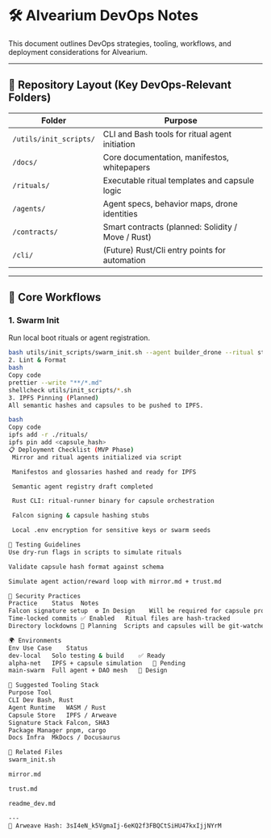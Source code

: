 # 🛠️ Alvearium DevOps Notes

This document outlines DevOps strategies, tooling, workflows, and deployment considerations for Alvearium.

---

## 📁 Repository Layout (Key DevOps-Relevant Folders)

| Folder               | Purpose                                              |
|----------------------|------------------------------------------------------|
| `/utils/init_scripts/` | CLI and Bash tools for ritual agent initiation     |
| `/docs/`             | Core documentation, manifestos, whitepapers         |
| `/rituals/`          | Executable ritual templates and capsule logic       |
| `/agents/`           | Agent specs, behavior maps, drone identities         |
| `/contracts/`        | Smart contracts (planned: Solidity / Move / Rust)   |
| `/cli/`              | (Future) Rust/Cli entry points for automation        |

---

## 🚀 Core Workflows

### 1. Swarm Init
Run local boot rituals or agent registration.

```bash
bash utils/init_scripts/swarm_init.sh --agent builder_drone --ritual startup
2. Lint & Format
bash
Copy code
prettier --write "**/*.md"
shellcheck utils/init_scripts/*.sh
3. IPFS Pinning (Planned)
All semantic hashes and capsules to be pushed to IPFS.

bash
Copy code
ipfs add -r ./rituals/
ipfs pin add <capsule_hash>
📋 Deployment Checklist (MVP Phase)
 Mirror and ritual agents initialized via script

 Manifestos and glossaries hashed and ready for IPFS

 Semantic agent registry draft completed

 Rust CLI: ritual-runner binary for capsule orchestration

 Falcon signing & capsule hashing stubs

 Local .env encryption for sensitive keys or swarm seeds

🧪 Testing Guidelines
Use dry-run flags in scripts to simulate rituals

Validate capsule hash format against schema

Simulate agent action/reward loop with mirror.md + trust.md

🔐 Security Practices
Practice	Status	Notes
Falcon signature setup	⚙️ In Design	Will be required for capsule proofs
Time-locked commits	✅ Enabled	Ritual files are hash-tracked
Directory lockdowns	🔄 Planning	Scripts and capsules will be git-watched

🌍 Environments
Env	Use Case	Status
dev-local	Solo testing & build	✅ Ready
alpha-net	IPFS + capsule simulation	🔄 Pending
main-swarm	Full agent + DAO mesh	🔲 Design

🧭 Suggested Tooling Stack
Purpose	Tool
CLI Dev	Bash, Rust
Agent Runtime	WASM / Rust
Capsule Store	IPFS / Arweave
Signature Stack	Falcon, SHA3
Package Manager	pnpm, cargo
Docs Infra	MkDocs / Docusaurus

📎 Related Files
swarm_init.sh

mirror.md

trust.md

readme_dev.md

---
📌 Arweave Hash: 3sI4eN_k5VgmaIj-6eKQ2f3FBQCtSiHU47kxIjjNYrM
